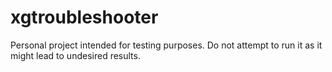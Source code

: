 # xgtroubleshooter
Personal project intended for testing purposes. 
Do not attempt to run it as it might lead to undesired results. 
